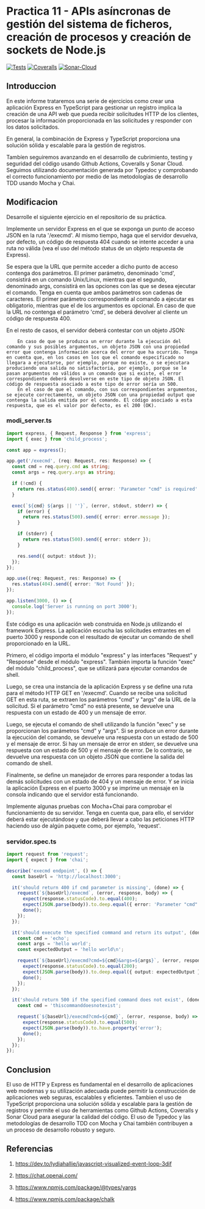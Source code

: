 # Practica 11 - APIs asíncronas de gestión del sistema de ficheros, creación de procesos y creación de sockets de Node.js
[![Tests](https://github.com/ULL-ESIT-INF-DSI-2223/ull-esit-inf-dsi-22-23-prct11-http-express-funko-app-alu0101333281/actions/workflows/node.js.yml/badge.svg)](https://github.com/ULL-ESIT-INF-DSI-2223/ull-esit-inf-dsi-22-23-prct11-http-express-funko-app-alu0101333281/actions/workflows/node.js.yml)
[![Coveralls](https://github.com/ULL-ESIT-INF-DSI-2223/ull-esit-inf-dsi-22-23-prct11-http-express-funko-app-alu0101333281/actions/workflows/coveralls.yml/badge.svg)](https://github.com/ULL-ESIT-INF-DSI-2223/ull-esit-inf-dsi-22-23-prct11-http-express-funko-app-alu0101333281/actions/workflows/coveralls.yml)
[![Sonar-Cloud](https://github.com/ULL-ESIT-INF-DSI-2223/ull-esit-inf-dsi-22-23-prct11-http-express-funko-app-alu0101333281/actions/workflows/sonarcloud.yml/badge.svg)](https://github.com/ULL-ESIT-INF-DSI-2223/ull-esit-inf-dsi-22-23-prct11-http-express-funko-app-alu0101333281/actions/workflows/sonarcloud.yml)

## Introduccion 
En este informe trataremos una serie de ejercicios como crear una aplicación Express en TypeScript para gestionar un registro implica la creación de una API web que pueda recibir solicitudes HTTP de los clientes, procesar la información proporcionada en las solicitudes y responder con los datos solicitados.

En general, la combinación de Express y TypeScript proporciona una solución sólida y escalable para la gestión de registros.

Tambíen seguiremos avanzando en el desarrollo de cubrimiento, testing y seguridad del código usando Github Actions, Coveralls y Sonar Cloud. Seguimos utilizando documentación generada por Typedoc y comprobando el correcto funcionamiento por medio de las metodologías de desarrollo TDD usando Mocha y Chai.

## Modificacion

Desarrolle el siguiente ejercicio en el repositorio de su práctica.

Implemente un servidor Express en el que se exponga un punto de acceso JSON en la ruta '/execmd'. Al mismo tiempo, haga que el servidor devuelva, por defecto, un código de respuesta 404 cuando se intente acceder a una ruta no válida (vea el uso del método status de un objeto respuesta de Express).

Se espera que la URL que permite acceder a dicho punto de acceso contenga dos parámetros. El primer parámetro, denominado 'cmd', consistirá en un comando Unix/Linux, mientras que el segundo, denominado args, consistirá en las opciones con las que se desea ejecutar el comando. Tenga en cuenta que ambos parámetros son cadenas de caracteres. El primer parámetro correspondiente al comando a ejecutar es obligatorio, mientras que el de los argumentos es opcional. En caso de que la URL no contenga el parámetro 'cmd', se deberá devolver al cliente un código de respuesta 400.

En el resto de casos, el servidor deberá contestar con un objeto JSON:

        En caso de que se produzca un error durante la ejecución del comando y sus posibles argumentos, un objeto JSON con una propiedad error que contenga información acerca del error que ha ocurrido. Tenga en cuenta que, en los casos en los que el comando especificado no llegara a ejecutarse, por ejemplo, porque no existe, o se ejecutara produciendo una salida no satisfactoria, por ejemplo, porque se le pasan argumentos no válidos a un comando que si existe, el error correspondiente deberá devolverse en este tipo de objeto JSON. El código de respuesta asociado a este tipo de error sería un 500.
        En el caso de que el comando, con sus correspondientes argumentos, se ejecute correctamente, un objeto JSON con una propiedad output que contenga la salida emitida por el comando. El código asociado a esta respuesta, que es el valor por defecto, es el 200 (OK).

### modi_server.ts

```ts
import express, { Request, Response } from 'express';
import { exec } from 'child_process';

const app = express();

app.get('/execmd', (req: Request, res: Response) => {
  const cmd = req.query.cmd as string;
  const args = req.query.args as string;

  if (!cmd) {
    return res.status(400).send({ error: 'Parameter "cmd" is required' });
  }

  exec(`${cmd} ${args || ''}`, (error, stdout, stderr) => {
    if (error) {
      return res.status(500).send({ error: error.message });
    }

    if (stderr) {
      return res.status(500).send({ error: stderr });
    }

    res.send({ output: stdout });
  });
});

app.use((req: Request, res: Response) => {
  res.status(404).send({ error: 'Not Found' });
});

app.listen(3000, () => {
  console.log('Server is running on port 3000');
});
```
Este código es una aplicación web construida en Node.js utilizando el framework Express. La aplicación escucha las solicitudes entrantes en el puerto 3000 y responde con el resultado de ejecutar un comando de shell proporcionado en la URL.

Primero, el código importa el módulo "express" y las interfaces "Request" y "Response" desde el módulo "express". También importa la función "exec" del módulo "child_process", que se utilizará para ejecutar comandos de shell.

Luego, se crea una instancia de la aplicación Express y se define una ruta para el método HTTP GET en '/execmd'. Cuando se recibe una solicitud GET en esta ruta, se extraen los parámetros "cmd" y "args" de la URL de la solicitud. Si el parámetro "cmd" no está presente, se devuelve una respuesta con un estado de 400 y un mensaje de error.

Luego, se ejecuta el comando de shell utilizando la función "exec" y se proporcionan los parámetros "cmd" y "args". Si se produce un error durante la ejecución del comando, se devuelve una respuesta con un estado de 500 y el mensaje de error. Si hay un mensaje de error en stderr, se devuelve una respuesta con un estado de 500 y el mensaje de error. De lo contrario, se devuelve una respuesta con un objeto JSON que contiene la salida del comando de shell.

Finalmente, se define un manejador de errores para responder a todas las demás solicitudes con un estado de 404 y un mensaje de error. Y se inicia la aplicación Express en el puerto 3000 y se imprime un mensaje en la consola indicando que el servidor está funcionando.

Implemente algunas pruebas con Mocha+Chai para comprobar el funcionamiento de su servidor. Tenga en cuenta que, para ello, el servidor deberá estar ejecutándose y que deberá llevar a cabo las peticiones HTTP haciendo uso de algún paquete como, por ejemplo, 'request'.

### servidor.spec.ts

```ts
import request from 'request';
import { expect } from 'chai';

describe('execmd endpoint', () => {
  const baseUrl = 'http://localhost:3000';

  it('should return 400 if cmd parameter is missing', (done) => {
    request(`${baseUrl}/execmd`, (error, response, body) => {
      expect(response.statusCode).to.equal(400);
      expect(JSON.parse(body)).to.deep.equal({ error: 'Parameter "cmd" is required' });
      done();
    });
  });

  it('should execute the specified command and return its output', (done) => {
    const cmd = 'echo';
    const args = 'hello world';
    const expectedOutput = 'hello world\n';

    request(`${baseUrl}/execmd?cmd=${cmd}&args=${args}`, (error, response, body) => {
      expect(response.statusCode).to.equal(200);
      expect(JSON.parse(body)).to.deep.equal({ output: expectedOutput });
      done();
    });
  });

  it('should return 500 if the specified command does not exist', (done) => {
    const cmd = 'thiscommanddoesnotexist';

    request(`${baseUrl}/execmd?cmd=${cmd}`, (error, response, body) => {
      expect(response.statusCode).to.equal(500);
      expect(JSON.parse(body)).to.have.property('error');
      done();
    });
  });
});
```


## Conclusion
El uso de HTTP y Express es fundamental en el desarrollo de aplicaciones web modernas y su utilización adecuada puede permitir la construcción de aplicaciones web seguras, escalables y eficientes. Tambien el uso de TypeScript  proporciona una solución sólida y escalable para la gestión de registros y permite el uso de herramientas como Github Actions, Coveralls y Sonar Cloud para asegurar la calidad del código. El uso de Typedoc y las metodologías de desarrollo TDD con Mocha y Chai también contribuyen a un proceso de desarrollo robusto y seguro.


## Referencias

1. https://dev.to/lydiahallie/javascript-visualized-event-loop-3dif

2. https://chat.openai.com/

3. https://www.npmjs.com/package/@types/yargs

4. https://www.npmjs.com/package/chalk